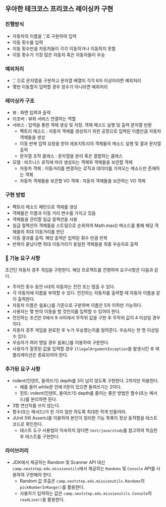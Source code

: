 ## 우아한 테크코스 프리코스 레이싱카 구현

### 진행방식
- 자동차의 이름을 ','로 구분하여 입력
- 이동 횟수를 입력
- 이동 횟수만큼 자동차들이 각각 이동하거나 이동하지 못함
- 이동 횟수가 가장 많은 자동차 혹은 자동차들이 우승

### 예외처리
- ',' 으로 문자열을 구분하고 문자열 배열이 각각 6자 이상이라면 예외처리
- 몇번 이동할지 입력할 경우 정수가 아니라면 예외처리

### 레이싱카 구조
- 뷰 : 화면 입력과 출력
- 리조버 : 뷰와 서비스 연결하는 역할
- 서비스 : 입력을 통한 객체 생성 및 저장. 객체 메소드 실행 및 출력 문자열 반환
  - 팩토리 메소드 : 자동차 객체를 생성하기 위한 공장으로 입력된 이름만큼 자동차 객체들을 생성
  - 이동 반복 입력 요청을 받아 레포지토리의 객체들의 메소드 실행 및 결과 문자열 출력
  - 문자열 조작 클래스 : 문자열을 분리 혹은 결합하는 클래스
- 모델 : 비즈니스 로직에 따라 생성되는 객체와 객체들을 보관할 객체
  - 자동차 객체 : 이동거리를 변경하는 로직과 데이터를 가져오는 메소드만 존재하는 객체
  - 자동차 객체들을 보관할 VO 객체 : 자동차 객체들을 보관하는 VO 객체


### 구현 방법
- 팩토리 메소드 패턴으로 객체를 생성
- 객체들은 이름과 이동 거리 변수를 가지고 있음
- 객체들을 관리할 일급 컬렉션을 사용
- 일급 컬렉션의 객체들을 스트림으로 순회하여 Math.max() 메소드를 통해 해당 객체들의 최대 이동거리를 판단
- 이동 결과를 출력. 해당 출력은 입력된 횟수 만큼 반복
- 반복이 끝났다면 최대 이동거리가 동일한 객체들을 최종 우승자로 출력

### 🚀 기능 요구 사항
초간단 자동차 경주 게임을 구현한다. 해당 프로젝트를 진행하며 요구사항은 다음과 같다.

- 주어진 횟수 동안 n대의 자동차는 전진 또는 멈출 수 있다.
- 각 자동차에 이름을 부여할 수 있다. 전진하는 자동차를 출력할 때 자동차 이름을 같이 출력한다.
- 자동차 이름은 쉼표(,)를 기준으로 구분하며 이름은 5자 이하만 가능하다.
- 사용자는 몇 번의 이동을 할 것인지를 입력할 수 있어야 한다.
- 전진하는 조건은 0에서 9 사이에서 무작위 값을 구한 후 무작위 값이 4 이상일 경우이다.
- 자동차 경주 게임을 완료한 후 누가 우승했는지를 알려준다. 우승자는 한 명 이상일 수 있다.
- 우승자가 여러 명일 경우 쉼표(,)를 이용하여 구분한다.
- 사용자가 잘못된 값을 입력할 경우 `IllegalArgumentException`을 발생시킨 후 애플리케이션은 종료되어야 한다.

### 추가된 요구 사항
- indent(인덴트, 들여쓰기) depth를 3이 넘지 않도록 구현한다. 2까지만 허용한다.
    - 예를 들어 while문 안에 if문이 있으면 들여쓰기는 2이다.
    - 힌트: indent(인덴트, 들여쓰기) depth를 줄이는 좋은 방법은 함수(또는 메서드)를 분리하면 된다.
- 3항 연산자를 쓰지 않는다.
- 함수(또는 메서드)가 한 가지 일만 하도록 최대한 작게 만들어라.
- JUnit 5와 AssertJ를 이용하여 본인이 정리한 기능 목록이 정상 동작함을 테스트 코드로 확인한다.
    - 테스트 도구 사용법이 익숙하지 않다면 `test/java/study`를 참고하여 학습한 후 테스트를 구현한다.

### 라이브러리

- JDK에서 제공하는 Random 및 Scanner API 대신 `camp.nextstep.edu.missionutils`에서 제공하는 `Randoms` 및 `Console` API를 사용하여 구현해야 한다.
    - Random 값 추출은 `camp.nextstep.edu.missionutils.Randoms`의 `pickNumberInRange()`를 활용한다.
    - 사용자가 입력하는 값은 `camp.nextstep.edu.missionutils.Console`의 `readLine()`을 활용한다.
